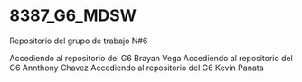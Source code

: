 # 8387_G6_MDSW
Repositorio del grupo de trabajo N#6

Accediendo al repositorio del G6 Brayan Vega
Accediendo al repositorio del G6 Annthony Chavez
Accediendo al repositorio del G6 Kevin Panata
